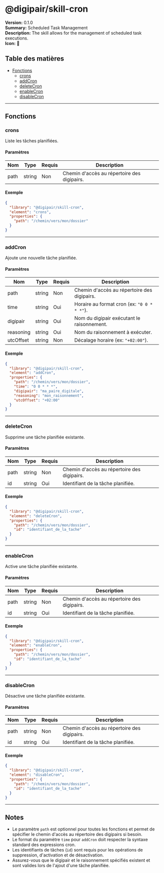# @digipair/skill-cron

**Version:** 0.1.0  
**Summary:** Scheduled Task Management  
**Description:** The skill allows for the management of scheduled task executions.  
**Icon:** 📆

## Table des matières

- [Fonctions](#fonctions)
  - [crons](#crons)
  - [addCron](#addcron)
  - [deleteCron](#deletecron)
  - [enableCron](#enablecron)
  - [disableCron](#disablecron)

---

## Fonctions

### crons

Liste les tâches planifiées.

#### Paramètres

| Nom   | Type   | Requis | Description                                 |
|-------|--------|--------|---------------------------------------------|
| path  | string | Non    | Chemin d'accès au répertoire des digipairs. |

#### Exemple

```json
{
  "library": "@digipair/skill-cron",
  "element": "crons",
  "properties": {
    "path": "/chemin/vers/mon/dossier"
  }
}
```

---

### addCron

Ajoute une nouvelle tâche planifiée.

#### Paramètres

| Nom        | Type   | Requis | Description                                              |
|------------|--------|--------|----------------------------------------------------------|
| path       | string | Non    | Chemin d'accès au répertoire des digipairs.              |
| time       | string | Oui    | Horaire au format cron (ex: `"0 0 * * *"`).              |
| digipair   | string | Oui    | Nom du digipair exécutant le raisonnement.               |
| reasoning  | string | Oui    | Nom du raisonnement à exécuter.                          |
| utcOffset  | string | Non    | Décalage horaire (ex: `"+02:00"`).                       |

#### Exemple

```json
{
  "library": "@digipair/skill-cron",
  "element": "addCron",
  "properties": {
    "path": "/chemin/vers/mon/dossier",
    "time": "0 0 * * *",
    "digipair": "ma_paire_digitale",
    "reasoning": "mon_raisonnement",
    "utcOffset": "+02:00"
  }
}
```

---

### deleteCron

Supprime une tâche planifiée existante.

#### Paramètres

| Nom   | Type   | Requis | Description                                 |
|-------|--------|--------|---------------------------------------------|
| path  | string | Non    | Chemin d'accès au répertoire des digipairs. |
| id    | string | Oui    | Identifiant de la tâche planifiée.          |

#### Exemple

```json
{
  "library": "@digipair/skill-cron",
  "element": "deleteCron",
  "properties": {
    "path": "/chemin/vers/mon/dossier",
    "id": "identifiant_de_la_tache"
  }
}
```

---

### enableCron

Active une tâche planifiée existante.

#### Paramètres

| Nom   | Type   | Requis | Description                                 |
|-------|--------|--------|---------------------------------------------|
| path  | string | Non    | Chemin d'accès au répertoire des digipairs. |
| id    | string | Oui    | Identifiant de la tâche planifiée.          |

#### Exemple

```json
{
  "library": "@digipair/skill-cron",
  "element": "enableCron",
  "properties": {
    "path": "/chemin/vers/mon/dossier",
    "id": "identifiant_de_la_tache"
  }
}
```

---

### disableCron

Désactive une tâche planifiée existante.

#### Paramètres

| Nom   | Type   | Requis | Description                                 |
|-------|--------|--------|---------------------------------------------|
| path  | string | Non    | Chemin d'accès au répertoire des digipairs. |
| id    | string | Oui    | Identifiant de la tâche planifiée.          |

#### Exemple

```json
{
  "library": "@digipair/skill-cron",
  "element": "disableCron",
  "properties": {
    "path": "/chemin/vers/mon/dossier",
    "id": "identifiant_de_la_tache"
  }
}
```

---

## Notes

- Le paramètre `path` est optionnel pour toutes les fonctions et permet de spécifier le chemin d'accès au répertoire des digipairs si besoin.
- Le format du paramètre `time` pour `addCron` doit respecter la syntaxe standard des expressions cron.
- Les identifiants de tâches (`id`) sont requis pour les opérations de suppression, d'activation et de désactivation.
- Assurez-vous que le digipair et le raisonnement spécifiés existent et sont valides lors de l'ajout d'une tâche planifiée.